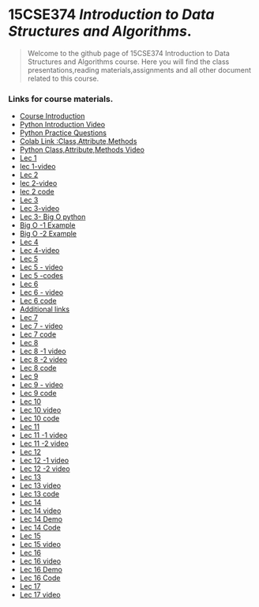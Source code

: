 # 15CSE374 _Introduction to Data Structures and Algorithms_.
> Welcome to the github page of 15CSE374 Introduction to Data Structures and Algorithms course. Here you will find the class presentations,reading materials,assignments and all other document related to this course.

### Links for course materials.
- [Course Introduction][intro_pdf]
- [Python Introduction Video][python_vid]
- [Python Practice Questions][python_folder]
- [Colab Link :Class,Attribute,Methods][colab-link]
- [Python Class,Attribute,Methods Video][oop-video]
- [Lec 1][Lec-1 pdf]
- [lec 1-video][lec1_vid]
- [Lec 2][Lec-2 pdf]
- [lec 2-video][lec2_vid]
- [lec 2 code][codeL2]
- [Lec 3][Lec-3 pdf]
- [Lec 3-video][lec3_vid]
- [Lec 3- Big O python ][lecBigOvid]
- [Big O -1 Example ][bigO1]
- [Big O -2 Example ][bigO2]
- [Lec 4][lec4]
- [Lec 4-video][lec4_vid]
- [Lec 5][lec5]
- [Lec 5 - video][lec5_vid]
- [Lec 5 -codes][l5code]
- [Lec 6][lec6]
- [Lec 6 - video][l6vid]
- [Lec 6 code][l6code]
- [Additional links][links]
- [Lec 7][lec7]
- [Lec 7 - video][l7vid]
- [Lec 7 code][l7code]
- [Lec 8][lec8]
- [Lec 8 -1 video][l8-1vid]
- [Lec 8 -2 video][l8-2vid]
- [Lec 8 code][l8code]
- [Lec 9][lec9]
- [Lec 9 - video][l9vid]
- [Lec 9 code][l9code]
- [Lec 10][lec10]
- [Lec 10 video][l0vid]
- [Lec 10 code][l10code]
- [Lec 11][lec11]
- [Lec 11 -1 video][l1-1vid]
- [Lec 11 -2 video][l1-2vid]
- [Lec 12][lec11]
- [Lec 12 -1 video][l12-1vid]
- [Lec 12 -2 video][l12-2vid]
- [Lec 13][lec13]
- [Lec 13 video][l13vid]
- [Lec 13 code][l13code]
- [Lec 14][lec14]
- [Lec 14 video][l14vid]
- [Lec 14 Demo][l14dem]
- [Lec 14 Code][l14code]
- [Lec 15][lec15]
- [Lec 15 video][l15vid]
- [Lec 16][lec16]
- [Lec 16 video][l16vid]
- [Lec 16 Demo][l16demovid]
- [Lec 16 Code][l16code]
- [Lec 17][lec17]
- [Lec 17 video][l17vid]

[intro_pdf]:https://github.com/sarathtv/15CSE374-Intro-to-DS-Algorithms/blob/master/Presentations/15CSE374_Course_Intro.pdf
[python_vid]:https://youtu.be/4rvwGXWytWQ
[python_folder]:https://github.com/sarathtv/15CSE374-Intro-to-DS-Algorithms/tree/master/Additional%20Content/Python
[colab-link]:https://colab.research.google.com/drive/1ixO5ouS-j_WmOzqatAa3BmMn4sjn8DME?usp=sharing
[oop-video]:https://youtu.be/odT-oO7JphU
[Lec-1 pdf]:https://github.com/sarathtv/15CSE374-Intro-to-DS-Algorithms/blob/master/Presentations/15CSE374_Lec_1.pdf
[lec1_vid]:https://youtu.be/6kfRyVOx7n0

[Lec-2 pdf]:https://github.com/sarathtv/15CSE374-Intro-to-DS-Algorithms/blob/master/Presentations/15CSE374_Lec_2.pdf
[lec2_vid]:https://youtu.be/HfkKFy8AKxY
[codeL2]:https://github.com/sarathtv/15CSE374-Intro-to-DS-Algorithms/tree/master/Additional%20Content/Lec%202

[Lec-3 pdf]:https://github.com/sarathtv/15CSE374-Intro-to-DS-Algorithms/blob/master/Presentations/15CSE374_Lec_3.pdf
[lec3_vid]:https://youtu.be/H4rlm1s_ksI

[lecBigOvid]:https://youtu.be/h1c4E9vzQtc
[bigO1]:https://github.com/sarathtv/15CSE374-Intro-to-DS-Algorithms/blob/master/Presentations/15CSE374_Lec_3-Prac_Big-O-1.pdf
[bigO2]:https://github.com/sarathtv/15CSE374-Intro-to-DS-Algorithms/blob/master/Presentations/15CSE374_Lec_3-Prac_Big-O-2.pdf

[lec4]:https://github.com/sarathtv/15CSE374-Intro-to-DS-Algorithms/blob/master/Presentations/15CSE374_Lec_4.pdf
[lec4_vid]:https://youtu.be/dh_bK4qCWKk

[lec5]:https://github.com/sarathtv/15CSE374-Intro-to-DS-Algorithms/blob/master/Presentations/15CSE374_Lec_5.pdf

[lec5_vid]:https://youtu.be/klbXj6pVd3s

[l5code]:https://github.com/sarathtv/15CSE374-Intro-to-DS-Algorithms/tree/master/Additional%20Content/Lec%205

[lec6]:https://github.com/sarathtv/15CSE374-Intro-to-DS-Algorithms/blob/master/Presentations/15CSE374_Lec_6.pdf
[l6vid]:https://youtu.be/dLTpO4dEFV8
[l6code]:https://github.com/sarathtv/15CSE374-Intro-to-DS-Algorithms/tree/master/Additional%20Content/Lec%206

[links]:https://github.com/sarathtv/15CSE374-Intro-to-DS-Algorithms/blob/master/Additional%20Content/Additional%20Theory%20links.pdf


[lec7]:https://github.com/sarathtv/15CSE374-Intro-to-DS-Algorithms/blob/master/Presentations/15CSE374_Lec_7.pdf
[l7vid]:https://youtu.be/NV5MijK0f80
[l7code]:https://github.com/sarathtv/15CSE374-Intro-to-DS-Algorithms/tree/master/Additional%20Content/Lec%207

[lec8]:https://github.com/sarathtv/15CSE374-Intro-to-DS-Algorithms/blob/master/Presentations/15CSE374_Lec_8.pdf
[l8-1vid]:https://youtu.be/XCwwLgXJlv0
[l8-2vid]:https://youtu.be/O6lvubuERJA
[l8code]:https://github.com/sarathtv/15CSE374-Intro-to-DS-Algorithms/blob/master/Additional%20Content/Lec%208/Linked_List.pdf

[lec9]:https://github.com/sarathtv/15CSE374-Intro-to-DS-Algorithms/blob/master/Presentations/15CSE374_Lec_9.pdf
[l9vid]:https://youtu.be/1uTm-oICFgg
[l9code]:https://github.com/sarathtv/15CSE374-Intro-to-DS-Algorithms/tree/master/Additional%20Content/Lec%209

[lec10]:https://github.com/sarathtv/15CSE374-Intro-to-DS-Algorithms/blob/master/Presentations/15CSE374_Lec_10.pdf
[l0vid]:https://youtu.be/IAnhOBJMv9I
[l10code]:https://github.com/sarathtv/15CSE374-Intro-to-DS-Algorithms/tree/master/Additional%20Content/Lec%2010

[lec11]:https://github.com/sarathtv/15CSE374-Intro-to-DS-Algorithms/blob/master/Presentations/15CSE374_Lec_11.pdf
[l1-1vid]:https://youtu.be/wkTWEoBR218
[l1-2vid]:https://youtu.be/haEEtSw97_0

[lec11]:https://github.com/sarathtv/15CSE374-Intro-to-DS-Algorithms/blob/master/Presentations/15CSE374_Lec_12.pdf
[l12-1vid]:https://youtu.be/P2CWoR_7sg4
[l12-2vid]:https://youtu.be/51oYeecLaiQ


[lec13]:https://github.com/sarathtv/15CSE374-Intro-to-DS-Algorithms/blob/master/Presentations/15CSE374_Lec_13.pdf
[l13vid]:https://youtu.be/V9V2NknvAvg
[l13code]:https://github.com/sarathtv/15CSE374-Intro-to-DS-Algorithms/tree/master/Additional%20Content/Lec%2013

[lec14]:https://github.com/sarathtv/15CSE374-Intro-to-DS-Algorithms/blob/master/Presentations/15CSE374_Lec_14.pdf
[l14vid]:https://youtu.be/h5PDcmGdf0U
[l14dem]:https://youtu.be/xBJ-yg-Arlk
[l14code]:https://github.com/sarathtv/15CSE374-Intro-to-DS-Algorithms/tree/master/Additional%20Content/Lec%2014

[lec15]:https://github.com/sarathtv/15CSE374-Intro-to-DS-Algorithms/blob/master/Presentations/15CSE374_Lec_15.pdf
[l15vid]:https://youtu.be/ZOWApIZdEs4 

[lec16]:https://github.com/sarathtv/15CSE374-Intro-to-DS-Algorithms/blob/master/Presentations/15CSE374_Lec_16.pdf
[l16vid]:https://youtu.be/e8DCyBZz0D8

[l16demovid]:https://youtu.be/-q2gGhoQfeE
[l16code]:https://github.com/sarathtv/15CSE374-Intro-to-DS-Algorithms/tree/master/Additional%20Content/Lec%2016


[lec17]:https://github.com/sarathtv/15CSE374-Intro-to-DS-Algorithms/blob/master/Presentations/15CSE374_Lec_17.pdf
[l17vid]:https://youtu.be/myz--vk6vp4